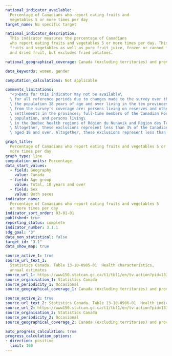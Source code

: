```yaml
---
national_indicator_available:
  Percentage of Canadians who report eating fruits and
  vegetables 5 or more times per day
target_name: No specific target

national_indicator_description:
  This indicator measures the percentage of Canadians
  who report eating fruits and vegetables 5 or more times per day. This includes fresh
  fruits and vegetables as well as pure fruit juice, frozen or canned fruits and vegetables,
  and dried fruit, but excludes fried potatoes.

national_geographical_coverage: Canada (excluding territories) and provinces

data_keywords: women, gender

computation_calculations: Not applicable

comments_limitations:
  "<p>Data for this indicator may not be available\
  \ for all reference periods due to changes made to the survey over the years. <br><br>The indicator\
  \ the population 18 years of age and over living in the ten provinces and the three territories. Excluded\
  \ from the survey's coverage are: persons living on reserves and other Aboriginal\
  \ settlements in the provinces; full-time members of the Canadian Forces; the institutionalized\
  \ population, and persons living\
  \ in the Quebec health regions of Région du Nunavik and Région des Terres-Cries-de-la-Baie-James.\
  \ Altogether, these exclusions represent less than 3% of the Canadian population\
  \ aged 18 and over. Altogether, these exclusions represent less than 3% of the Canadian population aged 18 and over.</p>"

graph_title:
  Percentage of Canadians who report eating fruits and vegetables 5 or
  more times per day
graph_type: line
computation_units: Percentage
data_start_values:
  - field: Geography
    value: Canada
  - field: Age group
    value: Total, 18 years and over
  - field: Sex
    value: Both sexes
indicator_name:
  Percentage of Canadians who report eating fruits and vegetables 5
  or more times per day
indicator_sort_order: 03-01-01
published: true
reporting_status: complete
indicator_number: 3.1.1
sdg_goal: "3"
data_non_statistical: false
target_id: "3.1"
data_show_map: true

source_active_1: true
source_url_text_1:
  Statistics Canada. Table 13-10-0905-01  Health characteristics,
  annual estimates
source_url_1: https://www150.statcan.gc.ca/t1/tbl1/en/tv.action?pid=1310090501
source_organisation_1: Statistics Canada
source_periodicity_1: Occasional
source_geographical_coverage_1: Canada (excluding territories) and provinces

source_active_2: true
source_url_text_2: Statistics Canada. Table 13-10-0906-01  Health indicator statistics, annual estimates, by household income quintile and highest level of education
source_url_2: https://www150.statcan.gc.ca/t1/tbl1/en/tv.action?pid=1310090601
source_organisation_2: Statistics Canada
source_periodicity_2: Occasional
source_geographical_coverage_2: Canada (excluding territories) and provinces

auto_progress_calculation: true
progress_calculation_options:
- direction: positive
  limit: 100
---
```


